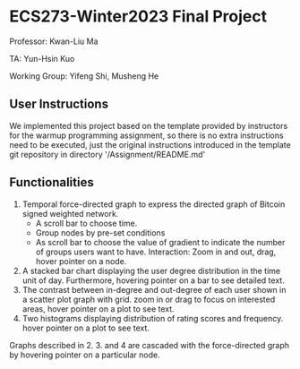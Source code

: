 # ECS273-Winter2023 Final Project
Professor: Kwan-Liu Ma

TA: Yun-Hsin Kuo

Working Group: Yifeng Shi, Musheng He


## User Instructions
We implemented this project based on the template provided by instructors for the warmup programming
assignment, so there is no extra instructions need to be executed, just the original instructions introduced
in the template git repository in directory '/Assignment/README.md'

## Functionalities
1. Temporal force-directed graph to express the directed graph of Bitcoin signed weighted network.
   - A scroll bar to choose time.
   - Group nodes by pre-set conditions
   - As scroll bar to choose the value of gradient to indicate the number of groups users want to have.
   Interaction: Zoom in and out, drag, hover pointer on a node.
2. A stacked bar chart displaying the user degree distribution in the time unit of day.
   Furthermore, hovering pointer on a bar to see detailed text.
3. The contrast between in-degree and out-degree of each user shown in a scatter plot graph with grid.
   zoom in or drag to focus on interested areas, hover pointer on a plot to see text.
4. Two histograms displaying distribution of rating scores and frequency.
   hover pointer on a plot to see text.

Graphs described in 2. 3. and 4 are cascaded with the force-directed graph by hovering pointer on a particular node. 


